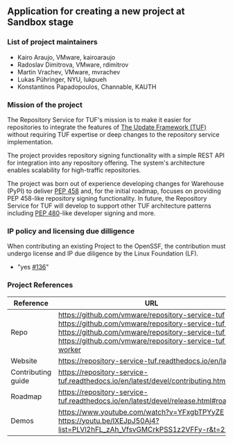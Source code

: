## Application for creating a new project at Sandbox stage

### List of project maintainers

  * Kairo Araujo, VMware, kairoaraujo
  * Radoslav Dimitrova, VMware, rdimitrov
  * Martin Vrachev, VMware, mvrachev
  * Lukas Pühringer, NYU, lukpueh
  * Konstantinos Papadopoulos, Channable, KAUTH

### Mission of the project

The Repository Service for TUF's mission is to make it easier for repositories to integrate the features of [The Update Framework (TUF)] without requiring TUF expertise or deep changes to the repository service implementation.

The project provides repository signing functionality with a simple REST API for integration into any repository offering. The system's architecture enables scalability for high-traffic repositories.

The project was born out of experience developing changes for Warehouse (PyPI) to deliver [PEP 458] and, for the initial roadmap, focuses on providing PEP 458-like repository signing functionality. In future, the Repository Service for TUF will develop to support other TUF architecture patterns including [PEP 480]-like developer signing and more.

[The Update Framework (TUF)]: https://theupdateframework.io
[PEP 458]: https://peps.python.org/pep-0458/
[PEP 480]: https://peps.python.org/pep-0480/


### IP policy and licensing due dilligence

When contributing an existing Project to the OpenSSF, the contribution must undergo license and IP due diligence by the Linux Foundation (LF).

  * "yes [#136](https://github.com/ossf/tac/issues/136)"
  
### Project References

| Reference          | URL |
|--------------------|-----|
| Repo               | https://github.com/vmware/repository-service-tuf https://github.com/vmware/repository-service-tuf-api https://github.com/vmware/repository-service-tuf-cli https://github.com/vmware/repository-service-tuf-worker |
| Website            | https://repository-service-tuf.readthedocs.io/en/latest/    |
| Contributing guide | https://repository-service-tuf.readthedocs.io/en/latest/devel/contributing.html    |
| Roadmap            | https://repository-service-tuf.readthedocs.io/en/latest/devel/release.html#roadmap    |
| Demos              | https://www.youtube.com/watch?v=YFxgbTPYyZE https://youtu.be/IXEJpJ50Aj4?list=PLVl2hFL_zAh_VfsvGMCrkPSS1z2VFFy-r&t=276    |
